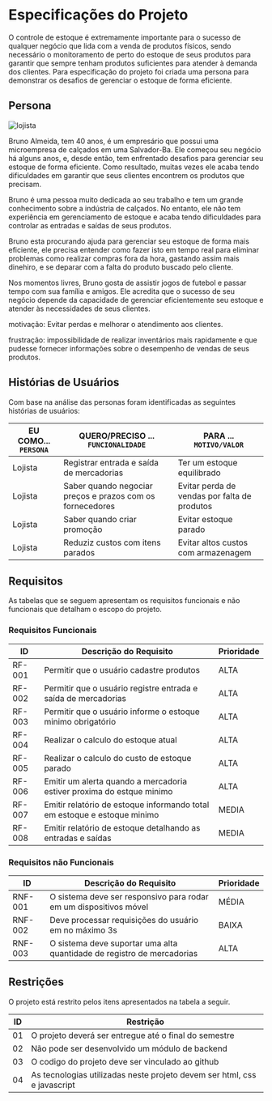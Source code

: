 # Especificações do Projeto

O controle de estoque é extremamente importante para o sucesso de qualquer negócio que lida com a venda de produtos físicos, sendo necessário o monitoramento de perto do estoque de seus produtos para garantir que sempre tenham produtos suficientes para atender à demanda dos clientes. Para especificação do projeto foi criada uma persona para demonstrar os desafios de gerenciar o estoque de forma eficiente.


## Persona

![lojista](https://user-images.githubusercontent.com/101727981/228383438-d9df000f-595c-4f8e-80dc-17dfe375bd05.png)

Bruno Almeida, tem 40 anos, é um empresário que possui uma microempresa de calçados em uma Salvador-Ba. Ele começou seu negócio há alguns anos, e, desde então, tem enfrentado desafios para gerenciar seu estoque de forma eficiente. Como resultado, muitas vezes ele acaba tendo dificuldades em garantir que seus clientes encontrem os produtos que precisam.

Bruno é uma pessoa muito dedicada ao seu trabalho e tem um grande conhecimento sobre a indústria de calçados. No entanto, ele não tem experiência em gerenciamento de estoque e acaba tendo dificuldades para controlar as entradas e saídas de seus produtos. 

Bruno esta procurando ajuda para gerenciar seu estoque de forma mais eficiente, ele precisa entender como fazer isto em tempo real para eliminar problemas como realizar compras fora da hora, gastando assim mais dinehiro, e se deparar com a falta do produto buscado pelo cliente.

Nos momentos livres, Bruno gosta de assistir jogos de futebol e passar tempo com sua família e amigos. Ele acredita que o sucesso de seu negócio depende da capacidade de gerenciar eficientemente seu estoque e atender às necessidades de seus clientes.

motivação: Evitar perdas e melhorar o atendimento aos clientes.

frustração: impossibilidade de realizar inventários mais rapidamente e que pudesse fornecer informações sobre o desempenho de vendas de seus produtos.

## Histórias de Usuários

Com base na análise das personas foram identificadas as seguintes histórias de usuários:

|EU COMO... `PERSONA`| QUERO/PRECISO ... `FUNCIONALIDADE`                       |PARA ... `MOTIVO/VALOR`                       |
|--------------------|----------------------------------------------------------|----------------------------------------------|
|Lojista             |Registrar entrada e saída de mercadorias                  |Ter um estoque equilibrado                    |
|Lojista             |Saber quando negociar preços e prazos com os fornecedores |Evitar perda de vendas por falta de produtos  |
|Lojista             |Saber quando criar promoção                               |Evitar estoque parado                         |
|Lojista             |Reduziz custos com itens parados                          |Evitar altos custos com armazenagem           |  

## Requisitos

As tabelas que se seguem apresentam os requisitos funcionais e não funcionais que detalham o escopo do projeto.

### Requisitos Funcionais

|ID    | Descrição do Requisito  | Prioridade |
|------|-----------------------------------------|----|
|RF-001| Permitir que o usuário cadastre produtos | ALTA | 
|RF-002| Permitir que o usuário registre entrada e saída de mercadorias | ALTA | 
|RF-003| Permitir que o usuário informe o estoque minimo obrigatório   | ALTA |
|RF-004| Realizar o calculo do estoque atual | ALTA |
|RF-005| Realizar o calculo do custo de estoque parado | ALTA |
|RF-006| Emitir um alerta quando a mercadoria estiver proxima do estque minimo | ALTA |
|RF-007| Emitir relatório de estoque informando total em estoque e estoque minimo | MEDIA |
|RF-008| Emitir relatório de estoque detalhando as entradas e saídas | MEDIA |


### Requisitos não Funcionais

|ID     | Descrição do Requisito  |Prioridade |
|-------|-------------------------|----|
|RNF-001| O sistema deve ser responsivo para rodar em um dispositivos móvel | MÉDIA | 
|RNF-002| Deve processar requisições do usuário em no máximo 3s |  BAIXA | 
|RNF-003| O sistema deve suportar uma alta quantidade de registro de mercadorias| ALTA | 


## Restrições

O projeto está restrito pelos itens apresentados na tabela a seguir.

|ID| Restrição                                             |
|--|-------------------------------------------------------|
|01| O projeto deverá ser entregue até o final do semestre |
|02| Não pode ser desenvolvido um módulo de backend        |
|03| O codigo do projeto deve ser vinculado ao github      |
|04| As tecnologias utilizadas neste projeto devem ser html, css e javascript |
